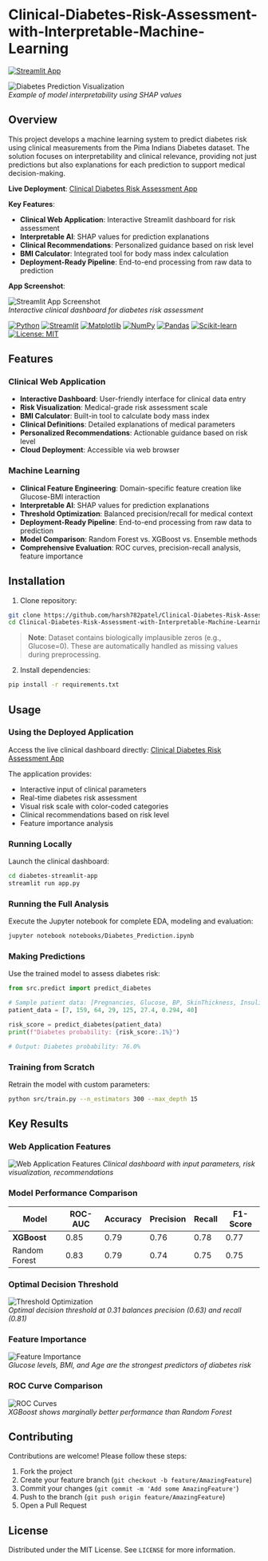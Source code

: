 # Clinical-Diabetes-Risk-Assessment-with-Interpretable-Machine-Learning

[![Streamlit App](https://static.streamlit.io/badges/streamlit_badge_black_white.svg)](https://harsh782patel-clinical-diabete-diabetes-streamlit-appapp-d8l0bl.streamlit.app/)

![Diabetes Prediction Visualization](reports/shap_summary.png)  
*Example of model interpretability using SHAP values*

## Overview
This project develops a machine learning system to predict diabetes risk using clinical measurements from the Pima Indians Diabetes dataset. The solution focuses on interpretability and clinical relevance, providing not just predictions but also explanations for each prediction to support medical decision-making.

**Live Deployment**: [Clinical Diabetes Risk Assessment App](https://harsh782patel-clinical-diabete-diabetes-streamlit-appapp-d8l0bl.streamlit.app/)

**Key Features**:
- **Clinical Web Application**: Interactive Streamlit dashboard for risk assessment
- **Interpretable AI**: SHAP values for prediction explanations
- **Clinical Recommendations**: Personalized guidance based on risk level
- **BMI Calculator**: Integrated tool for body mass index calculation
- **Deployment-Ready Pipeline**: End-to-end processing from raw data to prediction

**App Screenshot**:  

![Streamlit App Screenshot](app-screenshot.png)  
*Interactive clinical dashboard for diabetes risk assessment*

[![Python](https://img.shields.io/badge/Python-3776AB?logo=python&logoColor=fff)](#)
[![Streamlit](https://img.shields.io/badge/Streamlit-FF4B4B?logo=streamlit&logoColor=white)](#)
[![Matplotlib](https://custom-icon-badges.demolab.com/badge/Matplotlib-71D291?logo=matplotlib&logoColor=fff)](#)
[![NumPy](https://img.shields.io/badge/NumPy-4DABCF?logo=numpy&logoColor=fff)](#)
[![Pandas](https://img.shields.io/badge/Pandas-150458?logo=pandas&logoColor=fff)](#)
[![Scikit-learn](https://img.shields.io/badge/-scikit--learn-%23F7931E?logo=scikit-learn&logoColor=white)](#)
[![License: MIT](https://img.shields.io/badge/License-MIT-yellow.svg)](https://opensource.org/licenses/MIT)

## Features

### Clinical Web Application
- **Interactive Dashboard**: User-friendly interface for clinical data entry
- **Risk Visualization**: Medical-grade risk assessment scale
- **BMI Calculator**: Built-in tool to calculate body mass index
- **Clinical Definitions**: Detailed explanations of medical parameters
- **Personalized Recommendations**: Actionable guidance based on risk level
- **Cloud Deployment**: Accessible via web browser

### Machine Learning
- **Clinical Feature Engineering**: Domain-specific feature creation like Glucose-BMI interaction
- **Interpretable AI**: SHAP values for prediction explanations
- **Threshold Optimization**: Balanced precision/recall for medical context
- **Deployment-Ready Pipeline**: End-to-end processing from raw data to prediction
- **Model Comparison**: Random Forest vs. XGBoost vs. Ensemble methods
- **Comprehensive Evaluation**: ROC curves, precision-recall analysis, feature importance

## Installation

1. Clone repository:
```bash
git clone https://github.com/harsh782patel/Clinical-Diabetes-Risk-Assessment-with-Interpretable-Machine-Learning.git
cd Clinical-Diabetes-Risk-Assessment-with-Interpretable-Machine-Learning
```
> **Note**: Dataset contains biologically implausible zeros (e.g., Glucose=0). These are automatically handled as missing values during preprocessing.

2. Install dependencies:
```bash
pip install -r requirements.txt
```

## Usage
### Using the Deployed Application
Access the live clinical dashboard directly:
[Clinical Diabetes Risk Assessment App](https://harsh782patel-clinical-diabete-diabetes-streamlit-appapp-d8l0bl.streamlit.app/)

The application provides:
- Interactive input of clinical parameters
- Real-time diabetes risk assessment
- Visual risk scale with color-coded categories
- Clinical recommendations based on risk level
- Feature importance analysis

### Running Locally
Launch the clinical dashboard:
```bash
cd diabetes-streamlit-app
streamlit run app.py
```

### Running the Full Analysis
Execute the Jupyter notebook for complete EDA, modeling and evaluation:
```bash
jupyter notebook notebooks/Diabetes_Prediction.ipynb
```

### Making Predictions
Use the trained model to assess diabetes risk:

```python
from src.predict import predict_diabetes

# Sample patient data: [Pregnancies, Glucose, BP, SkinThickness, Insulin, BMI, DPF, Age]
patient_data = [7, 159, 64, 29, 125, 27.4, 0.294, 40]

risk_score = predict_diabetes(patient_data)
print(f"Diabetes probability: {risk_score:.1%}")

# Output: Diabetes probability: 76.0%

```

### Training from Scratch
Retrain the model with custom parameters:
```bash
python src/train.py --n_estimators 300 --max_depth 15
```

## Key Results
### Web Application Features
![Web Application Features](webapp-features.png) 
*Clinical dashboard with input parameters, risk visualization, recommendations*

### Model Performance Comparison
| Model          | ROC-AUC | Accuracy | Precision | Recall | F1-Score |
|----------------|---------|----------|-----------|--------|----------|
| **XGBoost**    | 0.85    | 0.79     | 0.76      | 0.78   | 0.77     |
| Random Forest  | 0.83    | 0.79     | 0.74      | 0.75   | 0.75     |

### Optimal Decision Threshold
![Threshold Optimization](reports/threshold_optimization.png)  
*Optimal decision threshold at 0.31 balances precision (0.63) and recall (0.81)*

### Feature Importance
![Feature Importance](reports/feature_importance_comparison.png)  
*Glucose levels, BMI, and Age are the strongest predictors of diabetes risk*

### ROC Curve Comparison
![ROC Curves](reports/roc_comparison.png)  
*XGBoost shows marginally better performance than Random Forest*

## Contributing

Contributions are welcome! Please follow these steps:
1. Fork the project
2. Create your feature branch (`git checkout -b feature/AmazingFeature`)
3. Commit your changes (`git commit -m 'Add some AmazingFeature'`)
4. Push to the branch (`git push origin feature/AmazingFeature`)
5. Open a Pull Request

## License
Distributed under the MIT License. See `LICENSE` for more information.
